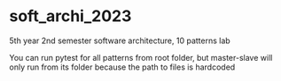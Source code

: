 # soft_archi_2023
5th year 2nd semester software architecture, 10 patterns lab

You can run pytest for all patterns from root folder, 
but master-slave will only run from its folder
because the path to files is hardcoded
